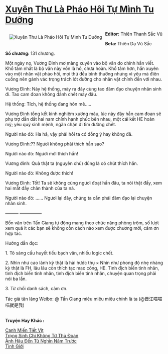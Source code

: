 <a href="https://utruyen.com/xuyen-thu-la-phao-hoi-tu-minh-tu-duong/18987/" title="Xuyên Thư Là Pháo Hôi Tự Mình Tu Dưỡng"><h1>Xuyên Thư Là Pháo Hôi Tự Mình Tu Dưỡng</h1></a><div style="display:table"><img align="right" style="float: left; padding: 10px;" src="https://utruyen.com/images/story/200x260/xuyen-thu-la-phao-hoi-tu-minh-tu-duong.jpg" alt="Xuyên Thư Là Pháo Hôi Tự Mình Tu Dưỡng"><b>Editor:</b> Thiên Thanh Sắc Vũ<p></p><b>Beta: </b>Thiên Dạ Vũ Sắc<p></p><b>Số chương: </b>131 chương.<p></p>Một ngày nọ, Vương Đinh mơ màng xuyên vào bộ văn do chính hắn viết. Khổ tâm nhất là bộ văn này vốn là hố, chưa hoàn. Khổ tâm hơn, hắn xuyên vào một nhân vật pháo hôi, mọi thứ đều bình thường nhưng vì yêu mà điên cuồng nên gánh vác trọng trách lót đường cho nhân vật chính đến với nhau.<p></p>Vương Đinh: Này hệ thống, mày ra đây cùng tao đàm đạo chuyện nhân sinh đi. Tao cam đoan không đánh chết mày đâu.<p></p>Hệ thống: Tích, hệ thống đang hôn mê…..<p></p>Vương Đinh tổng kết kinh nghiệm xương máu, lúc này đây hắn cam đoan sẽ phụ trợ dẫn dắt hai nam chính hạnh phúc bên nhau, một cái kết HE hoàn mỹ; yêu quý sinh mệnh, ngăn chặn đi tìm đường chết.<p></p>Người nào đó: Ha hả, vậy phải hỏi ta có đồng ý hay không đã.<p></p>Vương Đinh:?? Ngươi không phải thích hắn sao?<p></p>Người nào đó: Ngươi mới thích hắn!<p></p>Vương đinh: Quả thật ta (nguyên chủ) đúng là có chút thích hắn.<p></p>Người nào đó: Không được thích!<p></p>Vương Đinh: Tốt! Ta sẽ không cùng ngươi đoạt hắn đâu, ta nói thật đấy, xem hai mắt đầy chân thành của ta nà.<p></p>Người nào đó: …… Ngươi lại đây, chúng ta cần phải đàm đạo lại chuyện nhân sinh.<p></p>——— —————<p></p>Bổn văn trên Tấn Giang tự động mang theo chức năng phòng trộm, số lượt xem quá ít các bạn sẽ không còn cách nào xem được chương mới, cảm ơn hợp tác.<p></p>Hướng dẫn đọc:<p></p>1. Tô sảng cẩu huyết tiểu bạch văn, nhiều logic chết.<p></p>2. Nhìn như cao lãnh kỳ thật là hài hước thụ × Nhìn như phong độ nhẹ nhàng kỳ thật là FH, lâu lâu còn thích tạc mao công, HE. Tình địch biến tình nhân, tình địch biến tình nhân, tình địch biến tình nhân, chuyện quan trọng phải nói ba lần.<p></p>3. Từ chối danh sách, cảm ơn.<p></p>Tác giả tân lãng Weibo: @ Tấn Giang miêu miêu miêu chính là ta (@晋江喵喵喵就是我)</div><p><br><b>Truyện Hay Khác :</b></p><a href="https://utruyen.com/canh-mien-tiet-vit/18923/" alt="Canh Miến Tiết Vịt">Canh Miến Tiết Vịt</a><br/><a href="https://github.com/quanluxury/ngontinh_sac/tree/master/truyenhay/21837/" alt="Trọng Sinh Chi Không Từ Thủ Đoạn">Trọng Sinh Chi Không Từ Thủ Đoạn</a><br/><a href="https://www.flickr.com/photos/184340401@N07/48819205877/" alt="Ảnh Hậu Đến Từ Nghìn Năm Trước">Ảnh Hậu Đến Từ Nghìn Năm Trước</a><br/><a href="https://github.com/quanluxury/truyenhot/tree/master/truyenhay/7274/" alt="Tinh Giới">Tinh Giới</a><br/>